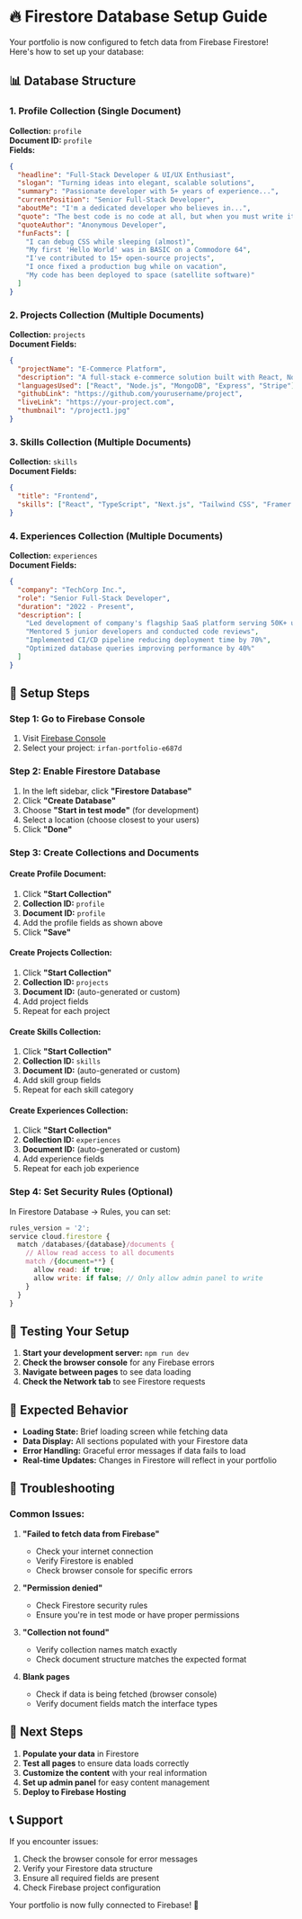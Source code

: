 # 🔥 Firestore Database Setup Guide

Your portfolio is now configured to fetch data from Firebase Firestore! Here's how to set up your database:

## 📊 Database Structure

### 1. **Profile Collection** (Single Document)
**Collection:** `profile`  
**Document ID:** `profile`  
**Fields:**
```json
{
  "headline": "Full-Stack Developer & UI/UX Enthusiast",
  "slogan": "Turning ideas into elegant, scalable solutions",
  "summary": "Passionate developer with 5+ years of experience...",
  "currentPosition": "Senior Full-Stack Developer",
  "aboutMe": "I'm a dedicated developer who believes in...",
  "quote": "The best code is no code at all, but when you must write it, make it beautiful.",
  "quoteAuthor": "Anonymous Developer",
  "funFacts": [
    "I can debug CSS while sleeping (almost)",
    "My first 'Hello World' was in BASIC on a Commodore 64",
    "I've contributed to 15+ open-source projects",
    "I once fixed a production bug while on vacation",
    "My code has been deployed to space (satellite software)"
  ]
}
```

### 2. **Projects Collection** (Multiple Documents)
**Collection:** `projects`  
**Document Fields:**
```json
{
  "projectName": "E-Commerce Platform",
  "description": "A full-stack e-commerce solution built with React, Node.js, and MongoDB...",
  "languagesUsed": ["React", "Node.js", "MongoDB", "Express", "Stripe"],
  "githubLink": "https://github.com/yourusername/project",
  "liveLink": "https://your-project.com",
  "thumbnail": "/project1.jpg"
}
```

### 3. **Skills Collection** (Multiple Documents)
**Collection:** `skills`  
**Document Fields:**
```json
{
  "title": "Frontend",
  "skills": ["React", "TypeScript", "Next.js", "Tailwind CSS", "Framer Motion", "Redux"]
}
```

### 4. **Experiences Collection** (Multiple Documents)
**Collection:** `experiences`  
**Document Fields:**
```json
{
  "company": "TechCorp Inc.",
  "role": "Senior Full-Stack Developer",
  "duration": "2022 - Present",
  "description": [
    "Led development of company's flagship SaaS platform serving 50K+ users",
    "Mentored 5 junior developers and conducted code reviews",
    "Implemented CI/CD pipeline reducing deployment time by 70%",
    "Optimized database queries improving performance by 40%"
  ]
}
```

## 🚀 Setup Steps

### Step 1: Go to Firebase Console
1. Visit [Firebase Console](https://console.firebase.google.com/)
2. Select your project: `irfan-portfolio-e687d`

### Step 2: Enable Firestore Database
1. In the left sidebar, click **"Firestore Database"**
2. Click **"Create Database"**
3. Choose **"Start in test mode"** (for development)
4. Select a location (choose closest to your users)
5. Click **"Done"**

### Step 3: Create Collections and Documents

#### Create Profile Document:
1. Click **"Start Collection"**
2. **Collection ID:** `profile`
3. **Document ID:** `profile`
4. Add the profile fields as shown above
5. Click **"Save"**

#### Create Projects Collection:
1. Click **"Start Collection"**
2. **Collection ID:** `projects`
3. **Document ID:** (auto-generated or custom)
4. Add project fields
5. Repeat for each project

#### Create Skills Collection:
1. Click **"Start Collection"**
2. **Collection ID:** `skills`
3. **Document ID:** (auto-generated or custom)
4. Add skill group fields
5. Repeat for each skill category

#### Create Experiences Collection:
1. Click **"Start Collection"**
2. **Collection ID:** `experiences`
3. **Document ID:** (auto-generated or custom)
4. Add experience fields
5. Repeat for each job experience

### Step 4: Set Security Rules (Optional)
In Firestore Database → Rules, you can set:
```javascript
rules_version = '2';
service cloud.firestore {
  match /databases/{database}/documents {
    // Allow read access to all documents
    match /{document=**} {
      allow read: if true;
      allow write: if false; // Only allow admin panel to write
    }
  }
}
```

## 🔧 Testing Your Setup

1. **Start your development server:** `npm run dev`
2. **Check the browser console** for any Firebase errors
3. **Navigate between pages** to see data loading
4. **Check the Network tab** to see Firestore requests

## 📱 Expected Behavior

- **Loading State:** Brief loading screen while fetching data
- **Data Display:** All sections populated with your Firestore data
- **Error Handling:** Graceful error messages if data fails to load
- **Real-time Updates:** Changes in Firestore will reflect in your portfolio

## 🚨 Troubleshooting

### Common Issues:

1. **"Failed to fetch data from Firebase"**
   - Check your internet connection
   - Verify Firestore is enabled
   - Check browser console for specific errors

2. **"Permission denied"**
   - Check Firestore security rules
   - Ensure you're in test mode or have proper permissions

3. **"Collection not found"**
   - Verify collection names match exactly
   - Check document structure matches the expected format

4. **Blank pages**
   - Check if data is being fetched (browser console)
   - Verify document fields match the interface types

## 🎯 Next Steps

1. **Populate your data** in Firestore
2. **Test all pages** to ensure data loads correctly
3. **Customize the content** with your real information
4. **Set up admin panel** for easy content management
5. **Deploy to Firebase Hosting**

## 📞 Support

If you encounter issues:
1. Check the browser console for error messages
2. Verify your Firestore data structure
3. Ensure all required fields are present
4. Check Firebase project configuration

Your portfolio is now fully connected to Firebase! 🎉
